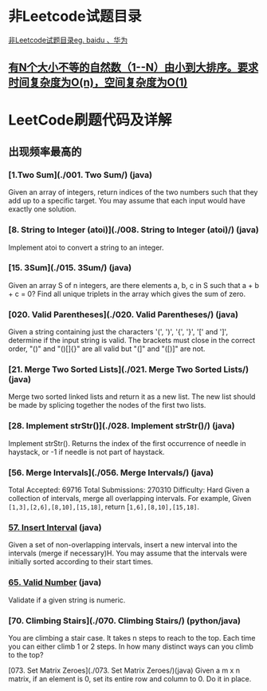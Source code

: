 # 非Leetcode试题目录
[非Leetcode试题目录eg. baidu 、华为 ](./非Leetcode试题目录/)
## [有N个大小不等的自然数（1--N）由小到大排序。要求时间复杂度为O(n)，空间复杂度为O(1)](./华为-有N个大小不等的自然数1--N由小到大排序/)

# LeetCode刷题代码及详解

## 出现频率最高的
### [1.Two Sum](./001. Two Sum/) (java)
Given an array of integers, return indices of the two numbers such that they add up to a specific target.
You may assume that each input would have exactly one solution.

### [8. String to Integer (atoi)](./008. String to Integer (atoi)/) (java)
Implement atoi to convert a string to an integer.

### [15. 3Sum](./015. 3Sum/) (java)
Given an array S of n integers, are there elements a, b, c in S such that a + b + c = 0? Find all unique triplets in the array which gives the sum of zero.

### [020. Valid Parentheses](./020. Valid Parentheses/) (java)
Given a string containing just the characters '(', ')', '{', '}', '[' and ']', determine if the input string is valid.
The brackets must close in the correct order, "()" and "()[]{}" are all valid but "(]" and "([)]" are not.

### [21. Merge Two Sorted Lists](./021. Merge Two Sorted Lists/) (java)
Merge two sorted linked lists and return it as a new list. The new list should be made by splicing together the nodes of the first two lists.

### [28. Implement strStr()](./028. Implement strStr()/) (java)
Implement strStr().
Returns the index of the first occurrence of needle in haystack, or -1 if needle is not part of haystack.

### [56. Merge Intervals](./056. Merge Intervals/) (java)
Total Accepted: 69716 Total Submissions: 270310 Difficulty: Hard
Given a collection of intervals, merge all overlapping intervals.
For example,
Given `[1,3],[2,6],[8,10],[15,18]`,
return [`1,6],[8,10],[15,18]`.

### [57. Insert Interval](./057.-Insert-Interval/) (java)
Given a set of non-overlapping intervals, insert a new interval into the intervals (merge if necessary)H.
You may assume that the intervals were initially sorted according to their start times.

### [65. Valid Number](./065.-Valid-Number/) (java)
Validate if a given string is numeric.

### [70. Climbing Stairs](./070. Climbing Stairs/) (python/java)
You are climbing a stair case. It takes n steps to reach to the top.
Each time you can either climb 1 or 2 steps. In how many distinct ways can you climb to the top?

[073. Set Matrix Zeroes](./073. Set Matrix Zeroes/)(java)
Given a m x n matrix, if an element is 0, set its entire row and column to 0. Do it in place.
